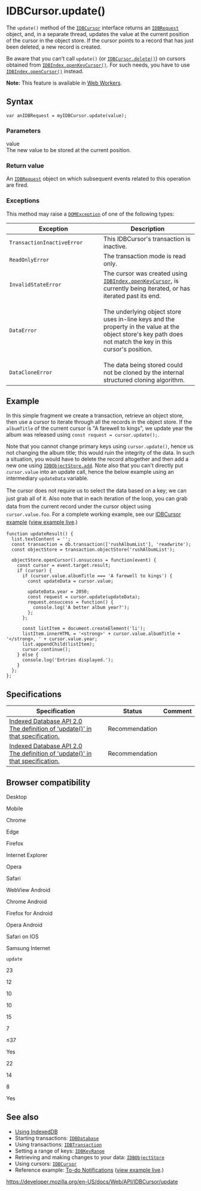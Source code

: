 IDBCursor.update()
==================

The `update()` method of the [`IDBCursor`](../idbcursor) interface returns an [`IDBRequest`](../idbrequest) object, and, in a separate thread, updates the value at the current position of the cursor in the object store. If the cursor points to a record that has just been deleted, a new record is created.

Be aware that you can't call `update()` (or [`IDBCursor.delete()`](delete)) on cursors obtained from [`IDBIndex.openKeyCursor()`](../idbindex/openkeycursor). For such needs, you have to use [`IDBIndex.openCursor()`](../idbindex/opencursor) instead.

**Note:** This feature is available in [Web Workers](../web_workers_api).

Syntax
------

    var anIDBRequest = myIDBCursor.update(value);

### Parameters

value  
The new value to be stored at the current position.

### Return value

An [`IDBRequest`](../idbrequest) object on which subsequent events related to this operation are fired.

### Exceptions

This method may raise a [`DOMException`](../domexception) of one of the following types:

<table><colgroup><col style="width: 50%" /><col style="width: 50%" /></colgroup><thead><tr class="header"><th>Exception</th><th>Description</th></tr></thead><tbody><tr class="odd"><td><code>TransactionInactiveError</code></td><td>This IDBCursor's transaction is inactive.</td></tr><tr class="even"><td><code>ReadOnlyError</code></td><td>The transaction mode is read only.</td></tr><tr class="odd"><td><code>InvalidStateError</code></td><td>The cursor was created using <a href="../idbindex/openkeycursor"><code>IDBIndex.openKeyCursor</code></a>, is currently being iterated, or has iterated past its end.</td></tr><tr class="even"><td><code>DataError</code></td><td><p>The underlying object store uses in-line keys and the property in the value at the object store's key path does not match the key in this cursor's position.</p></td></tr><tr class="odd"><td><code>DataCloneError</code></td><td>The data being stored could not be cloned by the internal structured cloning algorithm.</td></tr></tbody></table>

Example
-------

In this simple fragment we create a transaction, retrieve an object store, then use a cursor to iterate through all the records in the object store. If the `albumTitle` of the current cursor is "A farewell to kings", we update year the album was released using `const request = cursor.update();`.

Note that you cannot change primary keys using `cursor.update()`, hence us not changing the album title; this would ruin the integrity of the data. In such a situation, you would have to delete the record altogether and then add a new one using [`IDBObjectStore.add`](../idbobjectstore/add). Note also that you can't directly put `cursor.value` into an update call, hence the below example using an intermediary `updateData` variable.

T<span style="line-height: 1.5;">he cursor does not require us to select the data based on a key; we can just grab all of it. Also note that in each iteration of the loop, you can grab data from the current record under the cursor object using </span>`cursor.value.foo`<span style="line-height: 1.5;">. For a complete working example, see our [IDBCursor example](https://github.com/mdn/indexeddb-examples/tree/master/idbcursor)</span><span style="line-height: 1.5;"> (</span>[view example live](https://mdn.github.io/indexeddb-examples/idbcursor/)<span style="line-height: 1.5;">.)</span>

    function updateResult() {
      list.textContent = '';
      const transaction = db.transaction(['rushAlbumList'], 'readwrite');
      const objectStore = transaction.objectStore('rushAlbumList');

      objectStore.openCursor().onsuccess = function(event) {
        const cursor = event.target.result;
        if (cursor) {
          if (cursor.value.albumTitle === 'A farewell to kings') {
            const updateData = cursor.value;

            updateData.year = 2050;
            const request = cursor.update(updateData);
            request.onsuccess = function() {
              console.log('A better album year?');
            };
          };

          const listItem = document.createElement('li');
          listItem.innerHTML = '<strong>' + cursor.value.albumTitle + '</strong>, ' + cursor.value.year;
          list.appendChild(listItem);
          cursor.continue();
        } else {
          console.log('Entries displayed.');
        }
      };
    };

Specifications
--------------

<table><thead><tr class="header"><th>Specification</th><th>Status</th><th>Comment</th></tr></thead><tbody><tr class="odd"><td><a href="https://www.w3.org/TR/IndexedDB/#dom-idbcursor-update">Indexed Database API 2.0<br />
<span class="small">The definition of 'update()' in that specification.</span></a></td><td><span class="spec-rec">Recommendation</span></td><td></td></tr><tr class="even"><td><a href="https://www.w3.org/TR/IndexedDB/#dom-idbcursor-update">Indexed Database API 2.0<br />
<span class="small">The definition of 'update()' in that specification.</span></a></td><td><span class="spec-rec">Recommendation</span></td><td></td></tr></tbody></table>

Browser compatibility
---------------------

Desktop

Mobile

Chrome

Edge

Firefox

Internet Explorer

Opera

Safari

WebView Android

Chrome Android

Firefox for Android

Opera Android

Safari on IOS

Samsung Internet

`update`

23

12

10

10

15

7

≤37

Yes

22

14

8

Yes

See also
--------

-   [Using IndexedDB](../indexeddb_api/using_indexeddb)
-   Starting transactions: [`IDBDatabase`](../idbdatabase)
-   Using transactions: [`IDBTransaction`](../idbtransaction)
-   Setting a range of keys: [`IDBKeyRange`](../idbkeyrange)
-   Retrieving and making changes to your data: [`IDBObjectStore`](../idbobjectstore)
-   Using cursors: [`IDBCursor`](../idbcursor)
-   Reference example: [To-do Notifications](https://github.com/mdn/to-do-notifications/tree/gh-pages) ([view example live](https://mdn.github.io/to-do-notifications/).)

<a href="https://developer.mozilla.org/en-US/docs/Web/API/IDBCursor/update" class="_attribution-link">https://developer.mozilla.org/en-US/docs/Web/API/IDBCursor/update</a>

